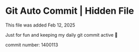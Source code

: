 # Git Auto Commit | Hidden File

This file was added Feb 12, 2025

Just for fun and keeping my daily git commit active 🤪

commit number: 1400113
